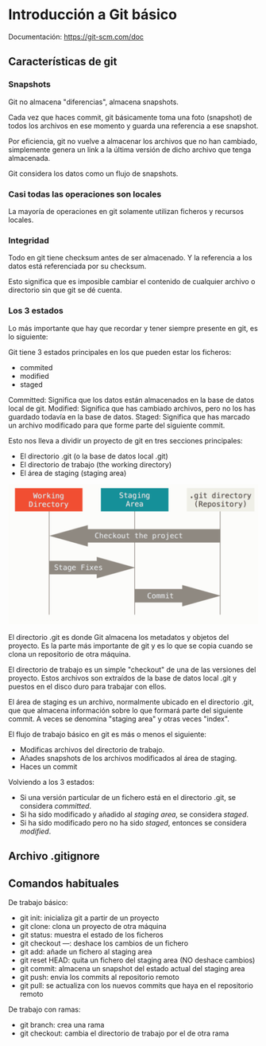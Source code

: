 # Introducción a Git básico

Documentación: https://git-scm.com/doc



## Características de git

### Snapshots

Git no almacena "diferencias", almacena snapshots.

Cada vez que haces commit, git básicamente toma una foto (snapshot) de todos los 
archivos en ese momento y guarda una referencia a ese snapshot.

Por eficiencia, git no vuelve a almacenar los archivos que no han cambiado, 
simplemente genera un link a la última versión de dicho archivo que tenga almacenada.

Git considera los datos como un flujo de snapshots.

### Casi todas las operaciones son locales

La mayoría de operaciones en git solamente utilizan ficheros y recursos locales.


### Integridad

Todo en git tiene checksum antes de ser almacenado. Y la referencia a los datos 
está referenciada por su checksum.

Esto significa que es imposible cambiar el contenido de cualquier archivo o directorio sin que git se dé cuenta.


### Los 3 estados

Lo más importante que hay que recordar y tener siempre presente en git, es lo siguiente:


Git tiene 3 estados principales en los que pueden estar los ficheros: 
- commited
- modified
- staged

Committed: Significa que los datos están almacenados en la base de datos local de git.
Modified: Significa que has cambiado archivos, pero no los has guardado todavía en la base de datos. 
Staged: Significa que has marcado un archivo modificado para que forme parte del siguiente commit.

Esto nos lleva a dividir un proyecto de git en tres secciones principales:
- El directorio .git (o la base de datos local .git)
- El directorio de trabajo (the working directory)
- El área de staging (staging area)

![Imagen de las 3 secciones de git](img/git_areas.png "Imagen de las 3 secciones de git")

El directorio .git es donde Git almacena los metadatos y objetos del proyecto. Es
la parte más importante de git y es lo que se copia cuando se clona un repositorio
de otra máquina.

El directorio de trabajo es un simple "checkout" de una de las versiones del proyecto.
Estos archivos son extraídos de la base de datos local .git y puestos en el disco 
duro para trabajar con ellos.

El área de staging es un archivo, normalmente ubicado en el directorio .git, que 
que almacena información sobre lo que formará parte del siguiente commit. A veces 
se denomina "staging area" y otras veces "index".

El flujo de trabajo básico en git es más o menos el siguiente:
- Modificas archivos del directorio de trabajo.
- Añades snapshots de los archivos modificados al área de staging.
- Haces un commit

Volviendo a los 3 estados:
- Si una versión particular de un fichero está en el directorio .git, se considera *committed*.
- Si ha sido modificado y añadido al *staging area*, se considera *staged*.
- Si ha sido modificado pero no ha sido *staged*, entonces se considera *modified*. 



## Archivo .gitignore


## Comandos habituales

De trabajo básico:
- git init: inicializa git a partir de un proyecto
- git clone: clona un proyecto de otra máquina
- git status: muestra el estado de los ficheros
- git checkout —: deshace los cambios de un fichero
- git add: añade un fichero al staging area
- git reset HEAD: quita un fichero del staging area (NO deshace cambios)
- git commit: almacena un snapshot del estado actual del staging area
- git push: envia los commits al repositorio remoto
- git pull: se actualiza con los nuevos commits que haya en el repositorio remoto


De trabajo con ramas:
- git branch: crea una rama
- git checkout: cambia el directorio de trabajo por el de otra rama


